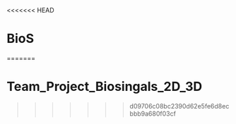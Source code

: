 <<<<<<< HEAD
# BioS
=======
# Team_Project_Biosingals_2D_3D
>>>>>>> d09706c08bc2390d62e5fe6d8ecbbb9a680f03cf
